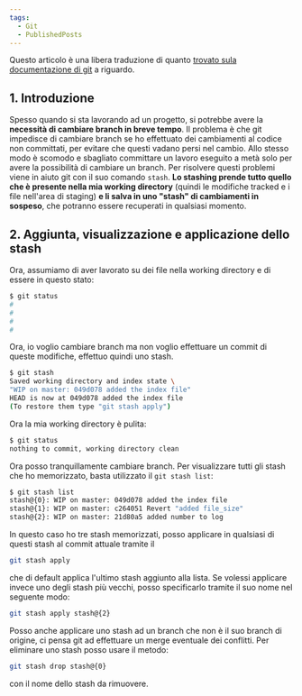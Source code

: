 ```yaml
---
tags:
  - Git
  - PublishedPosts
---
```



Questo articolo è una libera traduzione di quanto [trovato sula documentazione di git](https://git-scm.com/book/en/v1/Git-Tools-Stashing) a riguardo.

## 1. Introduzione
Spesso quando si sta lavorando ad un progetto, si potrebbe avere la **necessità di cambiare branch in breve tempo**.
Il problema è che git impedisce di cambiare branch se ho effettuato dei cambiamenti al codice non committati, per evitare che questi vadano persi nel cambio.
Allo stesso modo è scomodo e sbagliato committare un lavoro eseguito a metà solo per avere la possibilità di cambiare un branch.
Per risolvere questi problemi viene in aiuto git con il suo comando `stash`.
**Lo stashing prende tutto quello che è presente nella mia working directory** (quindi le modifiche tracked e i file nell'area di staging) **e li salva in uno "stash" di cambiamenti in sospeso**, che potranno essere recuperati in qualsiasi momento.
## 2. Aggiunta, visualizzazione e applicazione dello stash
Ora, assumiamo di aver lavorato su dei file nella working directory e di essere in questo stato:
```bash
$ git status
#
#
#
#
```
Ora, io voglio cambiare branch ma non voglio effettuare un commit di queste modifiche, effettuo quindi uno stash.
```bash
$ git stash
Saved working directory and index state \
"WIP on master: 049d078 added the index file"
HEAD is now at 049d078 added the index file
(To restore them type "git stash apply")
```
Ora la mia working directory è pulita:
```bash
$ git status
nothing to commit, working directory clean
```
Ora posso tranquillamente cambiare branch.
Per visualizzare tutti gli stash che ho memorizzato, basta utilizzato il `git stash list`:
```bash
$ git stash list
stash@{0}: WIP on master: 049d078 added the index file
stash@{1}: WIP on master: c264051 Revert "added file_size"
stash@{2}: WIP on master: 21d80a5 added number to log
```
In questo caso ho tre stash memorizzati, posso applicare in qualsiasi di questi stash al commit attuale tramite il
```bash
git stash apply
```
che di default applica l'ultimo stash aggiunto alla lista.
Se volessi applicare invece uno degli stash più vecchi, posso specificarlo tramite il suo nome nel seguente modo:
```bash
git stash apply stash@{2}
```
Posso anche applicare uno stash ad un branch che non è il suo branch di origine, ci pensa git ad effettuare un merge eventuale dei conflitti.
Per eliminare uno stash posso usare il metodo:
```bash
git stash drop stash@{0}
```
con il nome dello stash da rimuovere.